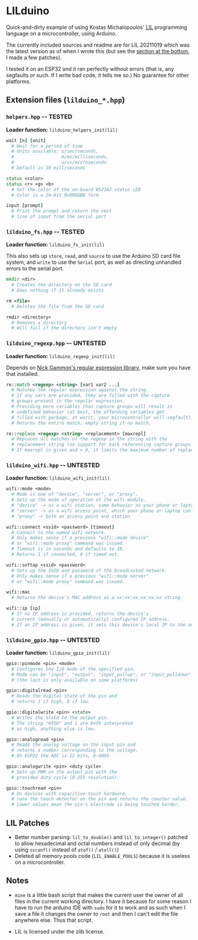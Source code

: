 # LILduino

Quick-and-dirty example of using Kostas Michalopoulos' [LIL](http://runtimeterror.com/tech/lil/) programming language on a microcontroller, using Arduino.

The currently included sources and readme are for LIL 20211019 which was the latest version as of when I wrote this (but see the [section at the bottom](#lil-patches), I made a few patches).

I tested it on an ESP32 and it ran perfectly without errors (that is, any segfaults or such. If I write bad code, it tells me so.) No guarantee for other platforms.

## Extension files (`lilduino_*.hpp`)

### `helpers.hpp` -- TESTED

**Loader function:** `lilduino_helpers_init(lil)`

```tcl
wait [n] [unit]
  # Wait for a period of time
  # Units available: s/sec/seconds,
  #                  m/ms/milliseconds,
  #                  u/us/microseconds
  # Default is 10 milliseconds

status <color>
status <r> <g> <b>
  # Set the color of the on-board WS2182 status LED
  # Color is a 24-bit 0xRRGGBB form

input [prompt]
  # Print the prompt and return the next
  # line of input from the serial port
```

### `lilduino_fs.hpp` -- TESTED

**Loader function:** `lilduino_fs_init(lil)`

This also sets up `store`, `read`, and `source` to use the Arduino SD card file system, and `write` to use the `Serial` port, as well as directing unhandled errors to the serial port.

```tcl
mkdir <dir>
  # Creates the directory on the SD card
  # Does nothing if it already exists

rm <file>
  # Deletes the file from the SD card

rmdir <directory>
  # Removes a directory
  # Will fail if the directory isn't empty
```

### `lilduino_regexp.hpp` -- UNTESTED

**Loader function:** `lilduino_regexp_init(lil)`

Depends on [Nick Gammon's regular expression library](https://github.com/nickgammon/Regexp), make sure you have that installed.

```tcl
re::match <regexp> <string> [var1 var2 ...]
  # Matches the regular expression against the string.
  # If any vars are provided, they are filled with the capture
  # groups present in the regular expression.
  # Providing more variables than capture groups will result in
  # undefined behavior (at best, the offending variables get
  # filled with garbage, at worst, your microcontroller will segfault).
  # Returns the entire match, empty string if no match.

re::replace <regexp> <string> <replacement> [maxrepl]
  # Replaces all matches of the regexp in the string with the
  # replacement string (no support for back referencing capture groups yet).
  # If maxrepl is given and > 0, it limits the maximum number of replacements to be made.
```

### `lilduino_wifi.hpp` -- UNTESTED

**Loader function:** `lilduino_wifi_init(lil)`

```tcl
wifi::mode <mode>
  # Mode is one of "device", "server", or "proxy".
  # Sets up the mode of operation of the wifi module.
  # "device" -> as a wifi station, same behavior as your phone or laptop
  # "server" -> as a wifi access point, which your phone or laptop can connect to
  # "proxy" -> both an access point and station

wifi::connect <ssid> <password> [timeout]
  # Connect to the named wifi network.
  # Only makes sense if a previous "wifi::mode device"
  # or "wifi::mode proxy" command was issued.
  # Timeout is in seconds and defaults to 10.
  # Returns 1 if connected, 0 if timed out.

wifi::softap <ssid> <password>
  # Sets up the SSID and password of the broadcasted network.
  # Only makes sense if a previous "wifi::mode server"
  # or "wifi::mode proxy" command was issued.

wifi::mac
  # Returns the device's MAC address as a xx:xx:xx:xx:xx:xx string.

wifi::ip [ip]
  # If no IP address is provided, returns the device's
  # current (manually or automatically) configured IP address.
  # If an IP address is given, it sets this device's local IP to the one provided.
```

### `lilduino_gpio.hpp` -- UNTESTED

**Loader function:** `lilduino_gpio_init(lil)`

```tcl
gpio::pinmode <pin> <mode>
  # Configures the I/O mode of the specified pin.
  # Mode can be "input", "output", "input_pullup", or "input_pulldown"
  # (the last is only available on some platforms)

gpio::digitalread <pin>
  # Reads the digital state of the pin and
  # returns 1 if high, 0 if low.

gpio::digitalwrite <pin> <state>
  # Writes the state to the output pin.
  # The string "HIGH" and 1 are both interpreted
  # as high, anything else is low.

gpio::analogread <pin>
  # Reads the analog voltage on the input pin and
  # returns a number corresponding to the voltage.
  # On ESP32 the ADC is 12 bits, 0-4095.

gpio::analogwrite <pin> <duty cycle>
  # Sets up PWM on the output pin with the
  # provided duty cycle (0-255 resolution).

gpio::touchread <pin>
  # On devices with capacitive-touch hardware,
  # runs the touch detector on the pin and returns the counter value.
  # Lower values mean the pin's electrode is being touched harder.
```

## LIL Patches

* Better number parsing: `lil_to_double()` and `lil_to_integer()` patched to allow hexadecimal and octal numbers instead of only decimal (by using `sscanf()` instead of `atof()` / `atoll()`)
* Deleted all memory pools code (`LIL_ENABLE_POOLS`) because it is useless on a microcontroller.

## Notes

* `mine` is a little bash script that makes the current user the owner of all files in the current working directory. I have it because for some reason I have to run the arduino IDE with `sudo` for it to work and as such when I save a file it changes the owner to `root` and then I can't edit the file anywhere else. Thus that script.

* LIL is licensed under the zlib license.
